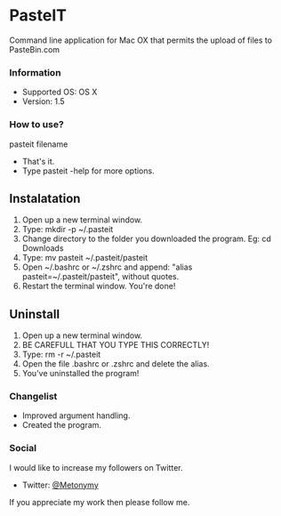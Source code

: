 # PasteIT #

Command line application for Mac OX that permits the upload of files to PasteBin.com

### Information ###

* Supported OS: OS X
* Version: 1.5

### How to use? ###

pasteit filename

* That's it.
* Type pasteit -help for more options.

## Instalatation ##

1. Open up a new terminal window.
2. Type: mkdir -p ~/.pasteit
3. Change directory to the folder you downloaded the program. Eg: cd Downloads
4. Type: mv pasteit ~/.pasteit/pasteit
5. Open ~/.bashrc or ~/.zshrc and append: "alias pasteit=~/.pasteit/pasteit", without quotes.
6. Restart the terminal window. You're done!

## Uninstall ##

1. Open up a new terminal window.
2. BE CAREFULL THAT YOU TYPE THIS CORRECTLY!
3. Type: rm -r ~/.pasteit
4. Open the file .bashrc or .zshrc and delete the alias.
5. You've uninstalled the program!

### Changelist ###

* Improved argument handling.
* Created the program.

### Social ###

I would like to increase my followers on Twitter.
 
* Twitter: [@Metonymy](https://twitter.com/Metonymy)

If you appreciate my work then please follow me.